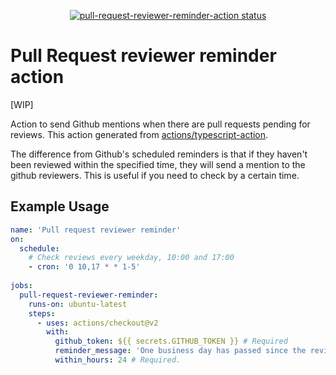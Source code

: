 <p align="center">
  <a href="https://github.com/tommykw/pull-request-reviewer-reminder-action/actions"><img alt="pull-request-reviewer-reminder-action status" src="https://github.com/tommykw/pull-request-reviewer-reminder-action/workflows/build-test/badge.svg"></a>
</p>

# Pull Request reviewer reminder action
[WIP]

Action to send Github mentions when there are pull requests pending for reviews. This action generated from [actions/typescript-action](https://github.com/actions/hello-world-javascript-action). 

The difference from Github's scheduled reminders is that if they haven't been reviewed within the specified time, they will send a mention to the github reviewers. This is useful if you need to check by a certain time.

## Example Usage

```yml
name: 'Pull request reviewer reminder'
on:
  schedule:
    # Check reviews every weekday, 10:00 and 17:00
    - cron: '0 10,17 * * 1-5'
    
jobs:
  pull-request-reviewer-reminder: 
    runs-on: ubuntu-latest
    steps:
      - uses: actions/checkout@v2
        with:
          github_token: ${{ secrets.GITHUB_TOKEN }} # Required
          reminder_message: 'One business day has passed since the review started. Give priority to reviews as much as possible.' # Required
          within_hours: 24 # Required. 
```
